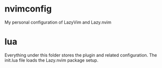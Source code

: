 # nvimconfig

My personal configuration of LazyVim and Lazy.nvim

# lua

Everything under this folder stores the plugin and related configuration. The init.lua file loads the Lazy.nvim package setup.
